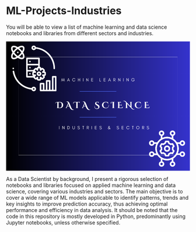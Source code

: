 # ML-Projects-Industries
You will be able to view a list of machine learning and data science notebooks and libraries from different sectors and industries.

<img src="https://github.com/Leangonplu/ML-Projects-Industries/blob/main/ML-cover.png" alt="ML-cover" style="display: block; margin: 0 auto;">

As a Data Scientist by background, I present a rigorous selection of notebooks and libraries focused on applied machine learning and data science, covering various industries and sectors. The main objective is to cover a wide range of ML models applicable to identify patterns, trends and key insights to improve prediction accuracy, thus achieving optimal performance and efficiency in data analysis. It should be noted that the code in this repository is mostly developed in Python, predominantly using Jupyter notebooks, unless otherwise specified.





